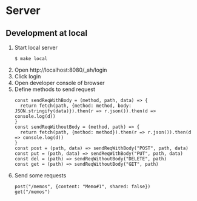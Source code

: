 # Server

## Development at local

1. Start local server
    ```
    $ make local
    ```
1. Open http://localhost:8080/_ah/login
1. Click login
1. Open developer console of browser
1. Define methods to send request
    ```
    const sendReqWithBody = (method, path, data) => {
      return fetch(path, {method: method, body: JSON.stringify(data)}).then(r => r.json()).then(d => console.log(d))
    }
    const sendReqWithoutBody = (method, path) => {
      return fetch(path, {method: method}).then(r => r.json()).then(d => console.log(d))
    }
    const post = (path, data) => sendReqWithBody("POST", path, data)
    const put = (path, data) => sendReqWithBody("PUT", path, data)
    const del = (path) => sendReqWithoutBody("DELETE", path)
    const get = (path) => sendReqWithoutBody("GET", path)
    ```
1. Send some requests
   ```
   post("/memos", {content: "Memo#1", shared: false})
   get("/memos")
   ```
